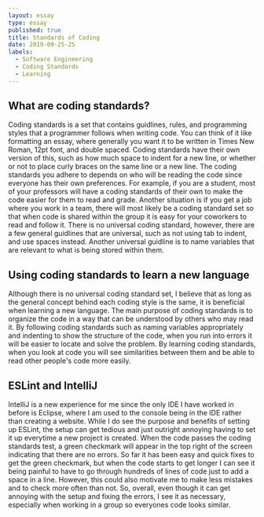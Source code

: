 ```yaml
---
layout: essay
type: essay
published: true
title: Standards of Coding
date: 2019-09-25-25
labels:
  - Software Engineering
  - Coding Standards
  - Learning
---
```

## **What are coding standards?**
Coding standards is a set that contains guidlines, rules, and programming styles that a programmer follows when writing code. You can think of it like formatting an essay, where generally you want it to be written in Times New Roman, 12pt font, and double spaced. Coding standards have their own version of this, such as how much space to indent for a new line, or whether or not to place curly braces on the same line or a new line. The coding standards you adhere to depends on who will be reading the code since everyone has their own preferences. For example, if you are a student, most of your professors will have a coding standards of their own to make the code easier for them to read and grade. Another situation is if you get a job where you work in a team, there will most likely be a coding standard set so that when code is shared within the group it is easy for your coworkers to read and follow it. There is no universal coding standard, however, there are a few general guidlines that are universal, such as not using tab to indent, and use spaces instead. Another universal guidline is to name variables that are relevant to what is being stored within them.

## **Using coding standards to learn a new language**
Although there is no universal coding standard set, I believe that as long as the general concept behind each coding style is the same, it is beneficial when learning a new language. The main purpose of coding standards is to organize the code in a way that can be understood by others who may read it. By following coding standards such as naming variables appropriately and indenting to show the structure of the code, when you run into errors it will be easier to locate and solve the problem. By learning coding standards, when you look at code you will see similarities between them and be able to read other people's code more easily. 

## **ESLint and IntelliJ**
IntelliJ is a new experience for me since the only IDE I have worked in before is Eclipse, where I am used to the console being in the IDE rather than creating a website. While I do see the purpose and benefits of setting up ESLint, the setup can get tedious and just outright annoying having to set it up everytime a new project is created. When the code passes the coding standards test, a green checkmark will appear in the top right of the screen indicating that there are no errors. So far it has been easy and quick fixes to get the green checkmark, but when the code starts to get longer I can see it being painful to have to go through hundreds of lines of code just to add a space in a line. However, this could also motivate me to make less mistakes and to check more often than not. So, overall, even though it can get annoying with the setup and fixing the errors, I see it as necessary, especially when working in a group so everyones code looks similar.

